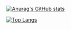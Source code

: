 


[![Anurag's GitHub stats](https://github-readme-stats.vercel.app/api?username=yuha-yuha)](https://github.com/anuraghazra/github-readme-stats)

[![Top Langs](https://github-readme-stats.vercel.app/api/top-langs/?username=yuha-yuha)](https://github.com/anuraghazra/github-readme-stats)

